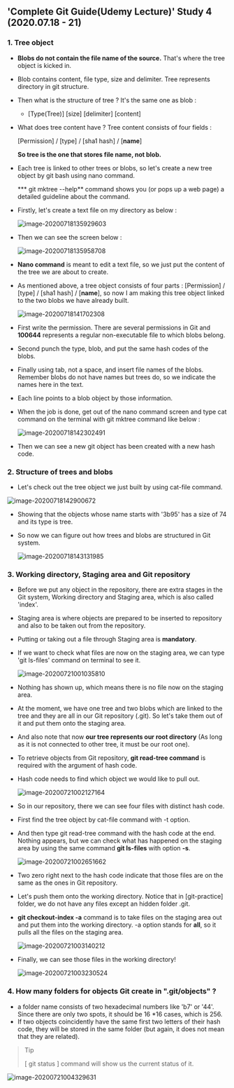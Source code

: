 ​	

## 'Complete Git Guide(Udemy Lecture)' Study 4 (2020.07.18 - 21)

### 1.  Tree object

- **Blobs do not contain the file name of the source.** That's where the tree object is kicked in. 

- Blob contains content, file type, size and delimiter. Tree represents directory in git structure.

- Then what is the structure of tree ? It's the same one as blob : 

  - [Type(Tree)] [size] [delimiter] [content]

- What does tree content have ? Tree content consists of four fields : 

  [Permission] / [type] / [sha1 hash] / [**name**]

  **So tree is the one that stores file name, not blob.**

- Each tree is linked to other trees or blobs, so let's create a new tree object by git bash using nano command.

  *** git mktree --help** command shows you (or pops up a web page) a detailed guideline about the command.

- Firstly, let's create a text file on my directory as below : 

  ![image-20200718135929603](./img/image-20200718135929603.png)

- Then we can see the screen below : 

  ![image-20200718135958708](./img/image-20200718135958708.png)

- **Nano command** is meant to edit a text file, so we just put the content of the tree we are about to create. 

- As mentioned above, a tree object consists of four parts : [Permission] / [type] / [sha1 hash] / [**name**], so now I am making this tree object linked to the two blobs we have already built.

  ![image-20200718141702308](./img/image-20200718141702308.png)

- First write the permission. There are several permissions in Git and **100644** represents a regular non-executable file to which blobs belong. 

- Second punch the type, blob, and put the same hash codes of the blobs.

- Finally using tab, not a space, and insert file names of the blobs. Remember blobs do not have names but trees do, so we indicate the names here in the text.

- Each line points to a blob object by those information.

- When the job is done, get out of the nano command screen and type cat command on the terminal with git mktree command like below : 

  ![image-20200718142302491](./img/image-20200718142302491.png)

- Then we can see a new git object has been created with a new hash code.



### 2. Structure of trees and blobs

- Let's check out the tree object we just built by using cat-file command.

![image-20200718142900672](./img/image-20200718142900672.png)

- Showing that the objects whose name starts with '3b95' has a size of 74 and its type is tree.

- So now we can figure out how trees and blobs are structured in Git system.

  ![image-20200718143131985](./img/image-20200718143131985.png)



### 3. Working directory, Staging area and Git repository

- Before we put any object in the repository, there are extra stages in the Git system, Working directory and Staging area, which is also called 'index'.

- Staging area is where objects are prepared to be inserted to repository and also to be taken out from the repository.

- Putting or taking out a file through Staging area is **mandatory**.

- If we want to check what files are now on the staging area, we can type 'git ls-files' command on terminal to see it.

  ![image-20200721001035810](./img/image-20200721001035810.png)

- Nothing has shown up, which means there is no file now on the staging area.

- At the moment, we have one tree and two blobs which are linked to the tree and they are all in our Git repository (.git). So let's take them out of it and put them onto the staging area.

- And also note that now **our tree represents our root directory** (As long as it is not connected to other tree, it must be our root one).

- To retrieve objects from Git repository, **git read-tree command** is required with the argument of hash code.

- Hash code needs to find which object we would like to pull out.

  ![image-20200721002127164](./img/image-20200721002127164.png)

- So in our repository, there we can see four files with distinct hash code.

- First find the tree object by cat-file command with -t option.

- And then type git read-tree command with the hash code at the end. Nothing appears, but we can check what has happened on the staging area by using the same command **git ls-files** with option **-s**.

  ![image-20200721002651662](./img/image-20200721002651662.png)

- Two zero right next to the hash code indicate that those files are on the same as the ones in Git repository.

- Let's push them onto the working directory. Notice that in [git-practice] folder, we do not have any files except an hidden folder .git.

- **git checkout-index -a** command is to take files on the staging area out and put them into the working directory. -a option stands for **all**, so it pulls all the files on the staging area.

  ![image-20200721003140212](./img/image-20200721003140212.png)

- Finally, we can see those files in the working directory!

  ![image-20200721003230524](./img/image-20200721003230524.png)



### 4. How many folders for objects Git create in ".git/objects" ? 

- a folder name consists of two hexadecimal numbers like 'b7' or '44'. Since there are only two spots, it should be 16 *16 cases, which is 256.
- If two objects coincidently have the same first two letters of their hash code, they will be stored in the same folder (but again, it does not mean that they are related).



>Tip
>
>[ git status ] command will show us the current status of it.

![image-20200721004329631](./img/image-20200721004329631.png)